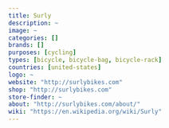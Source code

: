 ```yaml
---
title: Surly
description: ~
image: ~
categories: []
brands: []
purposes: [cycling]
types: [bicycle, bicycle-bag, bicycle-rack]
countries: [united-states]
logo: ~
website: "http://surlybikes.com"
shop: "http://surlybikes.com"
store-finder: ~
about: "http://surlybikes.com/about/"
wiki: "https://en.wikipedia.org/wiki/Surly"
---
```

